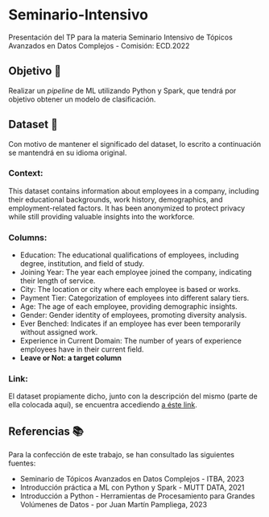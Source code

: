 # Seminario-Intensivo
Presentación del TP para la materia Seminario Intensivo de Tópicos Avanzados en Datos Complejos - Comisión: ECD.2022

## Objetivo 🎯
Realizar un _pipeline_ de ML utilizando Python y Spark, que tendrá por objetivo obtener un modelo de clasificación. 

## Dataset 📄
Con motivo de mantener el significado del dataset, lo escrito a continuación se mantendrá en su idioma original. 

### Context:
This dataset contains information about employees in a company, including their educational backgrounds, work history, demographics, and employment-related factors. It has been anonymized to protect privacy while still providing valuable insights into the workforce.

### Columns:
- Education: The educational qualifications of employees, including degree, institution, and field of study.
- Joining Year: The year each employee joined the company, indicating their length of service.
- City: The location or city where each employee is based or works.
- Payment Tier: Categorization of employees into different salary tiers.
- Age: The age of each employee, providing demographic insights.
- Gender: Gender identity of employees, promoting diversity analysis.
- Ever Benched: Indicates if an employee has ever been temporarily without assigned work.
- Experience in Current Domain: The number of years of experience employees have in their current field.
- **Leave or Not: a target column**
  
### Link:
El dataset propiamente dicho, junto con la descripción del mismo (parte de ella colocada aquí), se encuentra accediendo [a éste link](https://www.kaggle.com/datasets/tawfikelmetwally/employee-dataset/data).

## Referencias 📚
Para la confección de este trabajo, se han consultado las siguientes fuentes: 

- Seminario de Tópicos Avanzados en Datos Complejos - ITBA, 2023
- Introducción práctica a ML con Python y Spark - MUTT DATA, 2021
- Introducción a Python - Herramientas de Procesamiento para Grandes Volúmenes de Datos - por Juan Martín Pampliega, 2023
